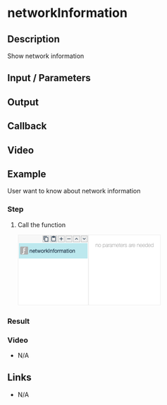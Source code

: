 
# networkInformation

## Description

Show network information

## Input / Parameters



## Output

## Callback

## Video

## Example

User want to know about network information

### Step

1. Call the function

    ![](../../../../document/function/Device/networkInformation/networkInformation-step-1.png?raw=true)

    
### Result



### Video

- N/A
<!--[![Video](http://i.imgur.com/Ot5DWAW.png)](https://youtu.be/StTqXEQ2l-Y?t=35s)-->

## Links

- N/A
